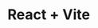 # React + Vite

<!-- This template provides a minimal setup to get React working in Vite with HMR and some ESLint rules. -->
